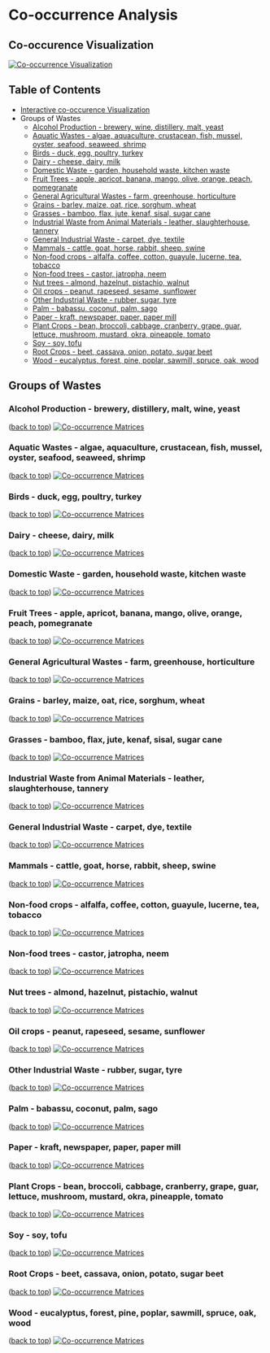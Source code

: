 # Co-occurrence Analysis

## Co-occurence Visualization

[![Co-occurrence Visualization](./images/ExampleofUseGIF.gif)](http://isdata-org.github.io/mapping-the-bioeconomy/CoOccurrenceAnalysis/CircleCoOccurLayout.html)

## Table of Contents
 * [Interactive co-occurence Visualization](#co-occurence-visualization)
 * Groups of Wastes
   * [Alcohol Production - brewery, wine, distillery, malt, yeast](#alcohol-production---brewery-distillery-malt-wine-yeast)
   * [Aquatic Wastes - algae, aquaculture, crustacean, fish, mussel, oyster, seafood, seaweed, shrimp](#aquatic-wastes---algae-aquaculture-crustacean-fish-mussel-oyster-seafood-seaweed-shrimp)
   * [Birds - duck, egg, poultry, turkey](#birds---duck-egg-poultry-turkey)
   * [Dairy - cheese, dairy, milk](#dairy---cheese-dairy-milk)
   * [Domestic Waste - garden, household waste, kitchen waste](#domestic-waste---garden-household-waste-kitchen-waste)
   * [Fruit Trees - apple, apricot, banana, mango, olive, orange, peach, pomegranate](#fruit-trees---apple-apricot-banana-mango-olive-orange-peach-pomegranate)
   * [General Agricultural Wastes - farm, greenhouse, horticulture](#general-agricultural-wastes---farm-greenhouse-horticulture)
   * [Grains - barley, maize, oat, rice, sorghum, wheat](#grains---barley-maize-oat-rice-sorghum-wheat)
   * [Grasses - bamboo, flax, jute, kenaf, sisal, sugar cane](#grasses---bamboo-flax-jute-kenaf-sisal-sugar-cane)
   * [Industrial Waste from Animal Materials - leather, slaughterhouse, tannery](#industrial-waste-from-animal-materials---leather-slaughterhouse-tannery)
   * [General Industrial Waste - carpet, dye, textile](#general-industrial-waste---carpet-dye-textile)
   * [Mammals - cattle, goat, horse, rabbit, sheep, swine](#mammals---cattle-goat-horse-rabbit-sheep-swine)
   * [Non-food crops - alfalfa, coffee, cotton, guayule, lucerne, tea, tobacco](#non-food-crops---alfalfa-coffee-cotton-guayule-lucerne-tea-tobacco)
   * [Non-food trees - castor, jatropha, neem](#non-food-trees---castor-jatropha-neem)
   * [Nut trees - almond, hazelnut, pistachio, walnut](#nut-trees---almond-hazelnut-pistachio-walnut)
   * [Oil crops - peanut, rapeseed, sesame, sunflower](#oil-crops---peanut-rapeseed-sesame-sunflower)
   * [Other Industrial Waste - rubber, sugar, tyre](#other-industrial-waste---rubber-sugar-tyre)
   * [Palm - babassu, coconut, palm, sago](#palm---babassu-coconut-palm-sago)
   * [Paper - kraft, newspaper, paper, paper mill](#paper---kraft-newspaper-paper-paper-mill)
   * [Plant Crops - bean, broccoli, cabbage, cranberry, grape, guar, lettuce, mushroom, mustard, okra, pineapple, tomato](#plant-crops---bean-broccoli-cabbage-cranberry-grape-guar-lettuce-mushroom-mustard-okra-pineapple-tomato)
   * [Soy - soy, tofu](#soy---soy-tofu)
   * [Root Crops - beet, cassava, onion, potato, sugar beet](#root-crops---beet-cassava-onion-potato-sugar-beet)
   * [Wood - eucalyptus, forest, pine, poplar, sawmill, spruce, oak, wood](#wood---eucalyptus-forest-pine-poplar-sawmill-spruce-oak-wood)

## Groups of Wastes

### Alcohol Production - brewery, distillery, malt, wine, yeast
([back to top](#table-of-contents))
[![Co-occurrence Matrices](./images/ClusteredWasteTapMatrices/alcohol.png)](https://raw.githubusercontent.com/isdata-org/mapping-the-bioeconomy/master/CoOccurrenceAnalysis/images/alcohol.png)

### Aquatic Wastes - algae, aquaculture, crustacean, fish, mussel, oyster, seafood, seaweed, shrimp
([back to top](#table-of-contents))
[![Co-occurrence Matrices](./images/ClusteredWasteTapMatrices/aquatic.png)](https://raw.githubusercontent.com/isdata-org/mapping-the-bioeconomy/master/CoOccurrenceAnalysis/images/aquatic.png)

### Birds - duck, egg, poultry, turkey
([back to top](#table-of-contents))
[![Co-occurrence Matrices](./images/ClusteredWasteTapMatrices/birds.png)](https://raw.githubusercontent.com/isdata-org/mapping-the-bioeconomy/master/CoOccurrenceAnalysis/images/birds.png)

### Dairy - cheese, dairy, milk
([back to top](#table-of-contents))
[![Co-occurrence Matrices](./images/ClusteredWasteTapMatrices/dairy.png)](https://raw.githubusercontent.com/isdata-org/mapping-the-bioeconomy/master/CoOccurrenceAnalysis/images/dairy.png)

### Domestic Waste - garden, household waste, kitchen waste
([back to top](#table-of-contents))
[![Co-occurrence Matrices](./images/ClusteredWasteTapMatrices/domestic_waste.png)](https://raw.githubusercontent.com/isdata-org/mapping-the-bioeconomy/master/CoOccurrenceAnalysis/images/domestic_waste.png)

### Fruit Trees - apple, apricot, banana, mango, olive, orange, peach, pomegranate
([back to top](#table-of-contents))
[![Co-occurrence Matrices](./images/ClusteredWasteTapMatrices/fruit_trees.png)](https://raw.githubusercontent.com/isdata-org/mapping-the-bioeconomy/master/CoOccurrenceAnalysis/images/fruit_trees.png)

### General Agricultural Wastes - farm, greenhouse, horticulture
([back to top](#table-of-contents))
[![Co-occurrence Matrices](./images/ClusteredWasteTapMatrices/General_agricultural_waste.png)](https://raw.githubusercontent.com/isdata-org/mapping-the-bioeconomy/master/CoOccurrenceAnalysis/images/General_agricultural_waste.png)

### Grains - barley, maize, oat, rice, sorghum, wheat
([back to top](#table-of-contents))
[![Co-occurrence Matrices](./images/ClusteredWasteTapMatrices/grains.png)](https://raw.githubusercontent.com/isdata-org/mapping-the-bioeconomy/master/CoOccurrenceAnalysis/images/grains.png)

### Grasses - bamboo, flax, jute, kenaf, sisal, sugar cane
([back to top](#table-of-contents))
[![Co-occurrence Matrices](./images/ClusteredWasteTapMatrices/grasses.png)](https://raw.githubusercontent.com/isdata-org/mapping-the-bioeconomy/master/CoOccurrenceAnalysis/images/grasses.png)

### Industrial Waste from Animal Materials - leather, slaughterhouse, tannery
([back to top](#table-of-contents))
[![Co-occurrence Matrices](./images/ClusteredWasteTapMatrices/industrial_waste_animals.png)](https://raw.githubusercontent.com/isdata-org/mapping-the-bioeconomy/master/CoOccurrenceAnalysis/images/industrial_waste_animals.png)

### General Industrial Waste - carpet, dye, textile
([back to top](#table-of-contents))
[![Co-occurrence Matrices](./images/ClusteredWasteTapMatrices/industrial_waste.png)](https://raw.githubusercontent.com/isdata-org/mapping-the-bioeconomy/master/CoOccurrenceAnalysis/images/industrial_waste.png)

### Mammals - cattle, goat, horse, rabbit, sheep, swine
([back to top](#table-of-contents))
[![Co-occurrence Matrices](./images/ClusteredWasteTapMatrices/mammals.png)](https://raw.githubusercontent.com/isdata-org/mapping-the-bioeconomy/master/CoOccurrenceAnalysis/images/mammals.png)

### Non-food crops - alfalfa, coffee, cotton, guayule, lucerne, tea, tobacco
([back to top](#table-of-contents))
[![Co-occurrence Matrices](./images/ClusteredWasteTapMatrices/Non-food_crops.png)](https://raw.githubusercontent.com/isdata-org/mapping-the-bioeconomy/master/CoOccurrenceAnalysis/images/Non-food_crops.png)

### Non-food trees - castor, jatropha, neem
([back to top](#table-of-contents))
[![Co-occurrence Matrices](./images/ClusteredWasteTapMatrices/non-food_crop_trees.png)](https://raw.githubusercontent.com/isdata-org/mapping-the-bioeconomy/master/CoOccurrenceAnalysis/images/non-food_crop_trees.png)

### Nut trees - almond, hazelnut, pistachio, walnut
([back to top](#table-of-contents))
[![Co-occurrence Matrices](./images/ClusteredWasteTapMatrices/nut_trees.png)](https://raw.githubusercontent.com/isdata-org/mapping-the-bioeconomy/master/CoOccurrenceAnalysis/images/nut_trees.png)

### Oil crops - peanut, rapeseed, sesame, sunflower
([back to top](#table-of-contents))
[![Co-occurrence Matrices](./images/ClusteredWasteTapMatrices/oil_crops.png)](https://raw.githubusercontent.com/isdata-org/mapping-the-bioeconomy/master/CoOccurrenceAnalysis/images/oil_crops.png)

### Other Industrial Waste - rubber, sugar, tyre
([back to top](#table-of-contents))
[![Co-occurrence Matrices](./images/ClusteredWasteTapMatrices/other_industrial_waste.png)](https://raw.githubusercontent.com/isdata-org/mapping-the-bioeconomy/master/CoOccurrenceAnalysis/images/other_industrial_waste.png)

### Palm - babassu, coconut, palm, sago
([back to top](#table-of-contents))
[![Co-occurrence Matrices](./images/ClusteredWasteTapMatrices/palm.png)](https://raw.githubusercontent.com/isdata-org/mapping-the-bioeconomy/master/CoOccurrenceAnalysis/images/palm.png)

### Paper - kraft, newspaper, paper, paper mill
([back to top](#table-of-contents))
[![Co-occurrence Matrices](./images/ClusteredWasteTapMatrices/paper.png)](https://raw.githubusercontent.com/isdata-org/mapping-the-bioeconomy/master/CoOccurrenceAnalysis/images/paper.png)

### Plant Crops - bean, broccoli, cabbage, cranberry, grape, guar, lettuce, mushroom, mustard, okra, pineapple, tomato
([back to top](#table-of-contents))
[![Co-occurrence Matrices](./images/ClusteredWasteTapMatrices/plant_crops.png)](https://raw.githubusercontent.com/isdata-org/mapping-the-bioeconomy/master/CoOccurrenceAnalysis/images/plant_crops.png)

### Soy - soy, tofu
([back to top](#table-of-contents))
[![Co-occurrence Matrices](./images/ClusteredWasteTapMatrices/soy.png)](https://raw.githubusercontent.com/isdata-org/mapping-the-bioeconomy/master/CoOccurrenceAnalysis/images/soy.png)

### Root Crops - beet, cassava, onion, potato, sugar beet
([back to top](#table-of-contents))
[![Co-occurrence Matrices](./images/ClusteredWasteTapMatrices/tuber_plant_crops.png)](https://raw.githubusercontent.com/isdata-org/mapping-the-bioeconomy/master/CoOccurrenceAnalysis/images/tuber_plant_crops.png)

### Wood - eucalyptus, forest, pine, poplar, sawmill, spruce, oak, wood
([back to top](#table-of-contents))
[![Co-occurrence Matrices](./images/ClusteredWasteTapMatrices/wood.png)](https://raw.githubusercontent.com/isdata-org/mapping-the-bioeconomy/master/CoOccurrenceAnalysis/images/wood.png)
